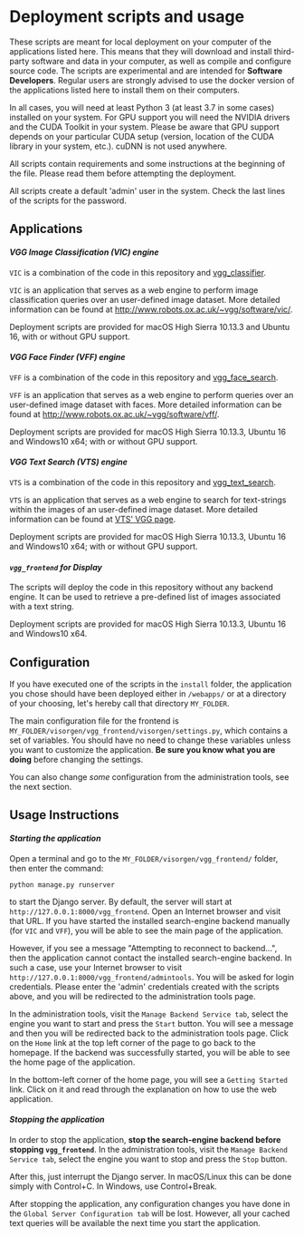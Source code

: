 Deployment scripts and usage
============================

These scripts are meant for local deployment on your computer of the applications listed here. This means that they will download and install third-party software and data in your computer, as well as compile and configure source code. The scripts are experimental and are intended for **Software Developers**. Regular users are strongly advised to use the docker version of the applications listed here to install them on their computers.

In all cases, you will need at least Python 3 (at least 3.7 in some cases) installed on your system. For GPU support you will need the NVIDIA drivers and the CUDA Toolkit in your system. Please be aware that GPU support depends on your particular CUDA setup (version, location of the CUDA library in your system, etc.). cuDNN is not used anywhere.

All scripts contain requirements and some instructions at the beginning of the file. Please read them before attempting the deployment.

All scripts create a default 'admin' user in the system. Check the last lines of the scripts for the password.

Applications
------------

#### *VGG Image Classification (VIC) engine*

`VIC` is a combination of the code in this repository and [vgg_classifier](https://gitlab.com/vgg/vgg_classifier).

`VIC` is an application that serves as a web engine to perform image classification queries over an user-defined image dataset. More detailed information can be found at <http://www.robots.ox.ac.uk/~vgg/software/vic/>.

Deployment scripts are provided for macOS High Sierra 10.13.3 and Ubuntu 16, with or without GPU support.

#### *VGG Face Finder (VFF) engine*

`VFF` is a combination of the code in this repository and [vgg_face_search](https://gitlab.com/vgg/vgg_face_search).

`VFF` is an application that serves as a web engine to perform queries over an user-defined image dataset with faces. More detailed information can be found at <http://www.robots.ox.ac.uk/~vgg/software/vff/>.

Deployment scripts are provided for macOS High Sierra 10.13.3, Ubuntu 16 and Windows10 x64; with or without GPU support.

#### *VGG Text Search (VTS) engine*

`VTS` is a combination of the code in this repository and [vgg_text_search](https://gitlab.com/vgg/vgg_text_search).

`VTS` is an application that serves as a web engine to search for text-strings within the images of an user-defined image dataset. More detailed information can be found at [VTS' VGG page](http://www.robots.ox.ac.uk/~vgg/software/vts/).

Deployment scripts are provided for macOS High Sierra 10.13.3, Ubuntu 16 and Windows10 x64; with or without GPU support.

#### *`vgg_frontend` for Display*

The scripts will deploy the code in this repository without any backend engine. It can be used to retrieve a pre-defined list of images associated with a text string.

Deployment scripts are provided for macOS High Sierra 10.13.3, Ubuntu 16 and Windows10 x64.

Configuration
-------------

If you have executed one of the scripts in the `install` folder, the application you chose should have been deployed either in `/webapps/` or at a directory of your choosing, let's hereby call that directory `MY_FOLDER`.

The main configuration file for the frontend is `MY_FOLDER/visorgen/vgg_frontend/visorgen/settings.py`, which contains a set of variables. You should have no need to change these variables unless you want to customize the application. **Be sure you know what you are doing** before changing the settings.

You can also change *some* configuration from the administration tools, see the next section.

Usage Instructions
------------------

#### *Starting the application*

Open a terminal and go to the `MY_FOLDER/visorgen/vgg_frontend/` folder, then enter the command:

	python manage.py runserver

to start the Django server. By default, the server will start at `http://127.0.0.1:8000/vgg_frontend`. Open an Internet browser and visit that URL. If you have started the installed search-engine backend manually (for `VIC` and `VFF`), you will be able to see the main page of the application.

However, if you see a message "Attempting to reconnect to backend...", then the application cannot contact the installed search-engine backend. In such a case, use your Internet browser to visit `http://127.0.0.1:8000/vgg_frontend/admintools`. You will be asked for login credentials. Please enter the 'admin' credentials created with the scripts above, and you will be redirected to the administration tools page.

In the administration tools, visit the `Manage Backend Service tab`, select the engine you want to start and press the `Start` button. You will see a message and then you will be redirected back to the administration tools page. Click on the `Home` link at the top left corner of the page to go back to the homepage. If the backend was successfully started, you will be able to see the home page of the application.

In the bottom-left corner of the home page, you will see a `Getting Started` link. Click on it and read through the explanation on how to use the web application.

#### *Stopping the application*

In order to stop the application, **stop the search-engine backend before stopping `vgg_frontend`**. In the administration tools, visit the `Manage Backend Service tab`, select the engine you want to stop and press the `Stop` button.

After this, just interrupt the Django server. In macOS/Linux this can be done simply with Control+C. In Windows, use Control+Break.

After stopping the application, any configuration changes you have done in the `Global Server Configuration tab` will be lost. However, all your cached text queries will be available the next time you start the application.
